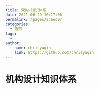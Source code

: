 ```yaml
---
title: 架构-知识体系
date: 2021-06-29 16:17:06
permalink: /pages/8c6ed0/
categories:
  - 架构
tags:
  - 
author:
    name: chrisyuqin
    link: https://github.com/chrisyuqin
---
```

# 机构设计知识体系

